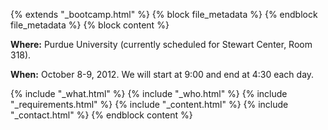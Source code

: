 {% extends "_bootcamp.html" %} {% block file_metadata %}  {% endblock
file_metadata %} {% block content %}

**Where:** Purdue University (currently scheduled for Stewart Center, Room 318).

**When:** October 8-9, 2012. We will start at 9:00 and end at 4:30 each day.

{% include "_what.html" %} {% include "_who.html" %} {% include
"_requirements.html" %} {% include "_content.html" %} {% include
"_contact.html" %} {% endblock content %}

